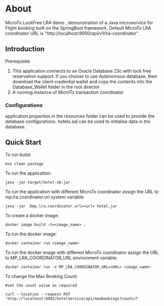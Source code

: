 # About
MicroTx LockFree LRA demo , demonstration of a Java microservice for Flight booking built on the SpringBoot framework.
Default MicroTx LRA coordinator URL is "http://localhost:9000/api/v1/lra-coordinator"

## Introduction
Prerequisite

1. This application connects to an Oracle Database 23c with lock free reservation support. If you choose to use Autonomous database, then download the client credential wallet and copy the contents into the Database_Wallet folder
   in the root director
2. A running instance of MicroTx transaction coordinator

### Configurations
application.properties in the resources folder can be used to provide the database configurations.
hotels.sql can be used to initialise data in the database.

## Quick Start
To run build:

```
mvn clean package
```

To run the application:
```
java -jar target/hotel-sb.jar
```
To run the application with different MicroTx coordinator assign the URL to mp.lra.coordinator.url system variable:
```
java -jar -Dmp.lra.coordinator.url=<url> hotel.jar
```
To create a docker image:
```
docker image build -t=<image_name> .
```
To run the docker image:
```
docker container run <image_name>
```
To run the docker image with different MicroTx coordinator assign the URL to MP_LRA_COORDINATOR_URL environment variable:
```
docker container run -e MP_LRA_COORDINATOR_URL=<URL> <image_name>
```
To change the Max Booking Count:
```
#set the count value as required

curl --location --request PUT 'http://localhost:8082/hotelService/api/maxbookings?count=7'
```